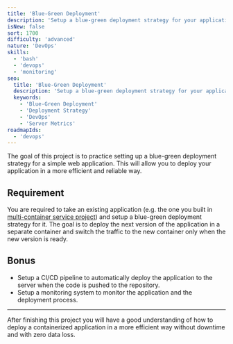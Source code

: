 ```yaml
---
title: 'Blue-Green Deployment'
description: 'Setup a blue-green deployment strategy for your application.'
isNew: false
sort: 1700
difficulty: 'advanced'
nature: 'DevOps'
skills:
  - 'bash'
  - 'devops'
  - 'monitoring'
seo:
  title: 'Blue-Green Deployment'
  description: 'Setup a blue-green deployment strategy for your application.'
  keywords:
    - 'Blue-Green Deployment'
    - 'Deployment Strategy'
    - 'DevOps'
    - 'Server Metrics'
roadmapIds:
  - 'devops'
---
```


The goal of this project is to practice setting up a blue-green deployment strategy for a simple web application. This will allow you to deploy your application in a more efficient and reliable way.

## Requirement

You are required to take an existing application (e.g. the one you built in [multi-container service project](/projects/multi-container-service)) and setup a blue-green deployment strategy for it. The goal is to deploy the next version of the application in a separate container and switch the traffic to the new container only when the new version is ready.

## Bonus

- Setup a CI/CD pipeline to automatically deploy the application to the server when the code is pushed to the repository.
- Setup a monitoring system to monitor the application and the deployment process.

<hr />

After finishing this project you will have a good understanding of how to deploy a containerized application in a more efficient way without downtime and with zero data loss.